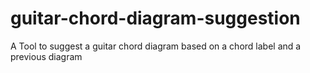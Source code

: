 # guitar-chord-diagram-suggestion
A Tool to suggest a guitar chord diagram based on a chord label and a previous diagram
